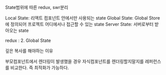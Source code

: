 State범위에 따른 redux, swr분리

Local State: 리액트 컴포넌트 안에서만 사용되는 state
Global State: Global Store에 정의되어 프로젝트 어디에서나 접근할 수 있는 state
Server State: 서버로부터 받아오는 state

redux : 2. Global State

깊은 복사를 해야하는 이유

부모컴포넌트에서 렌더링이 발생했을 경우 자식컴포넌트를 렌더링할지말지를 레퍼런스를
비교한다. 즉 최적화가 가능하다.
